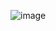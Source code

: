 ![image](https://github.com/anderson895/LOGIN-AJAX/assets/105678913/03626969-0641-4df4-b802-70ca32dc52bf)
